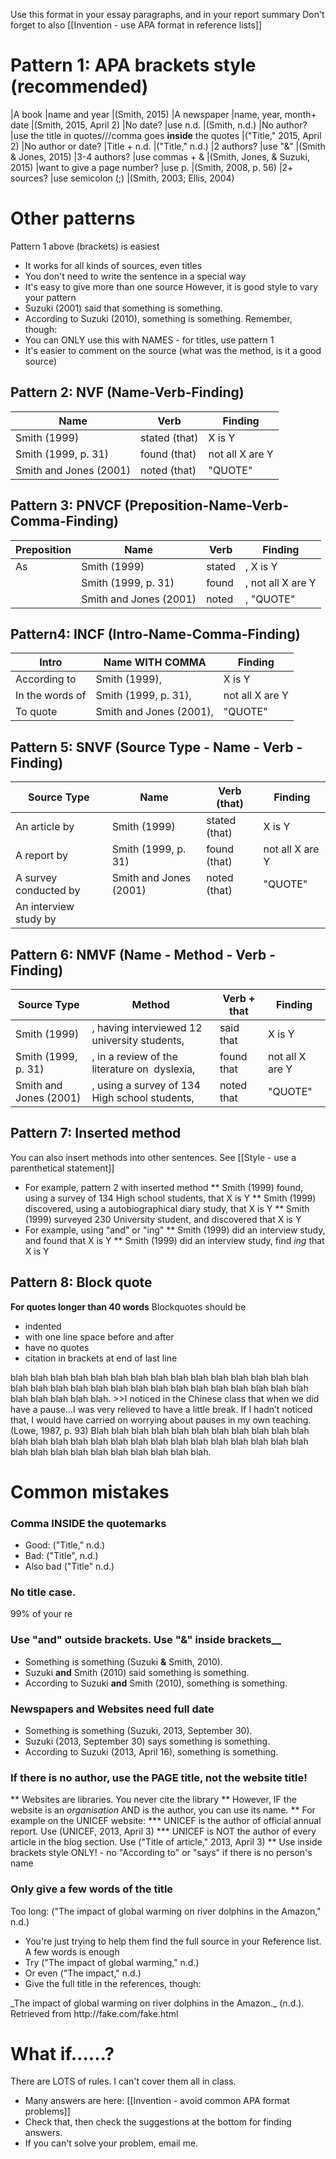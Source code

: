 Use this format in your essay paragraphs, and in your report summary
Don't forget to also [[Invention - use APA format in reference lists]]

# Pattern 1: APA brackets style (recommended)
|A book 							|name and year	 			|(Smith, 2015)
|A newspaper 					|name, year, month+ date 	|(Smith, 2015, April 2)
|No date?	 					|use n.d. 					|(Smith, n.d.)
|No author? 						|use the title in quotes///comma goes __inside__ the quotes  	|("Title," 2015, April 2)
|No author or date? 				|Title +  n.d. 				|("Title," n.d.)
|2 authors? 						|use "&" 					|(Smith & Jones, 2015)
|3-4 authors? 					|use commas +  &  			|(Smith, Jones, & Suzuki, 2015) 
|want to give a page number? 	|use p.						|(Smith, 2008, p. 56)
|2+  sources?         			|use semicolon (;)				|(Smith, 2003; Ellis, 2004)

# Other patterns
Pattern 1 above (brackets) is easiest
* It works for all kinds of sources, even titles
* You don't need to write the sentence in a special way
* It's easy to give more than one source
However, it is good style to vary your pattern
* Suzuki (2001) said that something is something.
* According to Suzuki (2010), something is something.
Remember, though:
* You can ONLY use this with NAMES - for titles, use pattern 1
* It's easier to comment on the source (what was the method, is it a good source)


## Pattern 2: NVF (Name-Verb-Finding)
|Name 					|Verb 			|Finding
|-----------------------|---------------|---------------
|Smith (1999)			|stated (that)	|X is Y
|Smith (1999, p. 31)		|found (that)	|not all X are Y
|Smith and Jones (2001)	|noted (that)	|"QUOTE"


## Pattern 3: PNVCF (Preposition-Name-Verb-Comma-Finding)
|Preposition		|Name						|Verb		|Finding
|---------------|---------------------------|-----------|--------
|As				|Smith (1999)				|stated 	|, X is Y
|				|Smith (1999, p. 31)		|found 		|, not all X are Y
|				|Smith and Jones (2001)		|noted		|, "QUOTE"

## Pattern4: INCF (Intro-Name-Comma-Finding)
|Intro			|Name WITH COMMA			|Finding
|---------------	|---------------------------|--------
|According to	|Smith (1999),				| X is Y
|In the words of	|Smith (1999, p. 31),		| not all X are Y
|To quote		|Smith and Jones (2001),	| "QUOTE"

## Pattern 5: SNVF (Source Type - Name - Verb - Finding)
|Source Type				|Name						|Verb (that) 	|Finding
|-----------------------	|---------------------------|---------------|--------
|An article by			|Smith (1999)				|stated (that)	| X is Y
|A report by				|Smith (1999, p. 31)		|found (that)	| not all X are Y
|A survey conducted by	|Smith and Jones (2001)		|noted (that)	| "QUOTE"
|An interview study by 	|



## Pattern 6: NMVF (Name - Method - Verb - Finding)
|Source Type				|Method											|Verb +  that 	|Finding
|-----------------------	|-----------------------------------------------|---------------|--------
|Smith (1999)			|, having interviewed 12 university students, 	|said that		| X is Y
|Smith (1999, p. 31)		|, in a review of the literature on  dyslexia, 	|found that 	| not all X are Y
|Smith and Jones (2001)	|, using a survey of 134 High school students, 	|noted that		| "QUOTE"

## Pattern 7: Inserted method
You can also insert methods into other sentences. See [[Style - use a parenthetical statement]]
* For example, pattern 2 with inserted method
** Smith (1999) found, using a survey of 134 High school students, that X is Y
** Smith (1999) discovered, using a autobiographical diary study, that X is Y
** Smith (1999) surveyed 230 University student, and discovered that X is Y
* For example, using "and" or "ing"
** Smith (1999) did an interview study, and found that X is Y
** Smith (1999) did an interview study, find _ing_ that X is Y

## Pattern 8: Block quote
__For quotes longer than 40 words__
Blockquotes should be
* indented
* with one line space before and after
* have no quotes
* citation in brackets at end of last line

<blue>
blah blah blah blah blah blah blah blah blah blah blah blah blah blah blah blah blah blah blah blah blah blah blah blah blah blah blah blah blah blah blah blah blah blah blah.
<green>
>>I noticed in the Chinese class that when we did have a pause...I was very relieved to have a little break. If I hadn’t noticed that, I would have carried on worrying about pauses in my own teaching. (Lowe, 1987, p. 93)
</green>
Blah blah blah blah blah blah blah blah blah blah blah blah blah blah blah blah blah blah blah blah blah blah blah blah blah blah blah blah blah blah blah blah blah blah blah blah.
</blue>



# Common mistakes
### Comma INSIDE the quotemarks</red>
* Good: ("Title," n.d.)
* Bad: ("Title", n.d.)
* Also bad ("Title" n.d.)

### No title case. 
99% of your re


### Use "and" outside brackets. Use "&" inside brackets__
* Something is something (Suzuki __&__ Smith, 2010).
* Suzuki __and__ Smith (2010) said something is something.
* According to Suzuki __and__ Smith (2010), something is something.

### Newspapers and Websites need full date
* Something is something (Suzuki, 2013, September 30).
* Suzuki (2013, September 30) says something is something.
* According to Suzuki (2013, April 16), something is something.
 
### If there is no author, use the PAGE title, not the website title!
** Websites are libraries. You never cite the library
** However, IF the website is an _organisation_ AND is the author, you can use its name.
** For example on the UNICEF website:
*** UNICEF is the author of official annual report. Use (UNICEF, 2013, April 3)
*** UNICEF is NOT the author of every article in the blog section. Use ("Title of article," 2013, April 3)
** <red> Use inside brackets style ONLY!</red> - no "According to" or "says" if there is no person's name

### Only give a few words of the title
Too long: ("The impact of global warming on river dolphins in the Amazon," n.d.)
* You're just trying to help them find the full source in your Reference list. A few words is enough
* Try ("The impact of global warming," n.d.)
* Or even ("The impact," n.d.)
* Give the full title in the references, though:
<ref>
_The impact of global warming on river dolphins in the Amazon._ (n.d.). Retrieved from http://fake.com/fake.html
</ref>

# What if......?
There are LOTS of rules. I can't cover them all in class.
* Many answers are here: [[Invention - avoid common APA format problems]]
* Check that, then check the suggestions at the bottom for finding answers.
* If you can't solve your problem, email me.